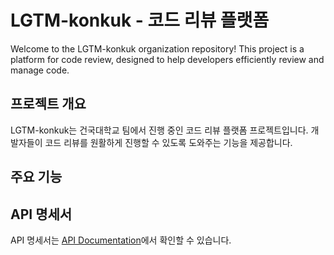 # LGTM-konkuk - 코드 리뷰 플랫폼

Welcome to the LGTM-konkuk organization repository! This project is a platform for code review, designed to help developers efficiently review and manage code.

## 프로젝트 개요
LGTM-konkuk는 건국대학교 팀에서 진행 중인 코드 리뷰 플랫폼 프로젝트입니다. 개발자들이 코드 리뷰를 원활하게 진행할 수 있도록 도와주는 기능을 제공합니다.

## 주요 기능


## API 명세서
API 명세서는 [API Documentation](docs/api/api-spec.md)에서 확인할 수 있습니다.
